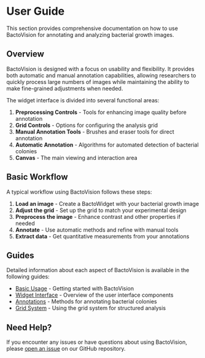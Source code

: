 # User Guide

This section provides comprehensive documentation on how to use BactoVision for annotating and analyzing bacterial growth images.

## Overview

BactoVision is designed with a focus on usability and flexibility. It provides both automatic and manual annotation capabilities, allowing researchers to quickly process large numbers of images while maintaining the ability to make fine-grained adjustments when needed.

The widget interface is divided into several functional areas:

1. **Preprocessing Controls** - Tools for enhancing image quality before annotation
2. **Grid Controls** - Options for configuring the analysis grid
3. **Manual Annotation Tools** - Brushes and eraser tools for direct annotation
4. **Automatic Annotation** - Algorithms for automated detection of bacterial colonies
5. **Canvas** - The main viewing and interaction area

## Basic Workflow

A typical workflow using BactoVision follows these steps:

1. **Load an image** - Create a BactoWidget with your bacterial growth image
2. **Adjust the grid** - Set up the grid to match your experimental design
3. **Preprocess the image** - Enhance contrast and other properties if needed
4. **Annotate** - Use automatic methods and refine with manual tools
5. **Extract data** - Get quantitative measurements from your annotations

## Guides

Detailed information about each aspect of BactoVision is available in the following guides:

- [Basic Usage](basic-usage.md) - Getting started with BactoVision
- [Widget Interface](widget-interface.md) - Overview of the user interface components
- [Annotations](annotations.md) - Methods for annotating bacterial colonies
- [Grid System](grid.md) - Using the grid system for structured analysis


## Need Help?

If you encounter any issues or have questions about using BactoVision, please [open an issue](https://github.com/StarostinV/bactovision/issues) on our GitHub repository.
